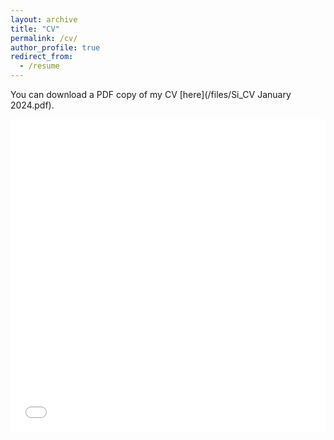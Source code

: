 ```yaml
---
layout: archive
title: "CV"
permalink: /cv/
author_profile: true
redirect_from:
  - /resume
---
```


You can download a PDF copy of my CV [here](/files/Si_CV January 2024.pdf).

<iframe src="/files/cv/senpei_cv.pdf" width="100%" height="500" frameborder="no" border="0" marginwidth="0" marginheight="0"></iframe>
